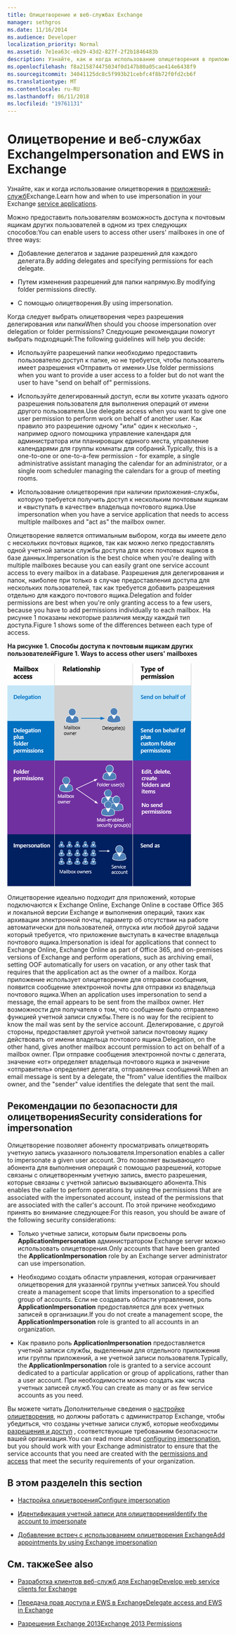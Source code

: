 ```yaml
---
title: Олицетворение и веб-службах Exchange
manager: sethgros
ms.date: 11/16/2014
ms.audience: Developer
localization_priority: Normal
ms.assetid: 7e1ea63c-eb29-43d2-827f-2f2b1846483b
description: Узнайте, как и когда использование олицетворения в приложениях службы Exchange.
ms.openlocfilehash: f8a215874475034f0d147b80a05cae414e6438f9
ms.sourcegitcommit: 34041125dc8c5f993b21cebfc4f8b72f0fd2cb6f
ms.translationtype: MT
ms.contentlocale: ru-RU
ms.lasthandoff: 06/11/2018
ms.locfileid: "19761131"
---
```

# <a name="impersonation-and-ews-in-exchange"></a><span data-ttu-id="1e56a-103">Олицетворение и веб-службах Exchange</span><span class="sxs-lookup"><span data-stu-id="1e56a-103">Impersonation and EWS in Exchange</span></span>

<span data-ttu-id="1e56a-104">Узнайте, как и когда использование олицетворения в [приложений-служб](ews-application-types.md)Exchange.</span><span class="sxs-lookup"><span data-stu-id="1e56a-104">Learn how and when to use impersonation in your Exchange [service applications](ews-application-types.md).</span></span>
  
<span data-ttu-id="1e56a-105">Можно предоставить пользователям возможность доступа к почтовым ящикам других пользователей в одном из трех следующих способов:</span><span class="sxs-lookup"><span data-stu-id="1e56a-105">You can enable users to access other users' mailboxes in one of three ways:</span></span>
  
- <span data-ttu-id="1e56a-106">Добавление делегатов и задание разрешений для каждого делегата.</span><span class="sxs-lookup"><span data-stu-id="1e56a-106">By adding delegates and specifying permissions for each delegate.</span></span>
    
- <span data-ttu-id="1e56a-107">Путем изменения разрешений для папки напрямую.</span><span class="sxs-lookup"><span data-stu-id="1e56a-107">By modifying folder permissions directly.</span></span>
    
- <span data-ttu-id="1e56a-108">С помощью олицетворения.</span><span class="sxs-lookup"><span data-stu-id="1e56a-108">By using impersonation.</span></span>
    
<span data-ttu-id="1e56a-109">Когда следует выбрать олицетворения через разрешения делегирования или папки</span><span class="sxs-lookup"><span data-stu-id="1e56a-109">When should you choose impersonation over delegation or folder permissions?</span></span> <span data-ttu-id="1e56a-110">Следующие рекомендации помогут выбрать подходящий:</span><span class="sxs-lookup"><span data-stu-id="1e56a-110">The following guidelines will help you decide:</span></span>
  
- <span data-ttu-id="1e56a-111">Используйте разрешений папки необходимо предоставить пользователю доступ к папке, но не требуется, чтобы пользователь имеет разрешения «Отправить от имени».</span><span class="sxs-lookup"><span data-stu-id="1e56a-111">Use folder permissions when you want to provide a user access to a folder but do not want the user to have "send on behalf of" permissions.</span></span> 
    
- <span data-ttu-id="1e56a-112">Используйте делегированный доступ, если вы хотите указать одного разрешения пользователя для выполнения операций от имени другого пользователя.</span><span class="sxs-lookup"><span data-stu-id="1e56a-112">Use delegate access when you want to give one user permission to perform work on behalf of another user.</span></span> <span data-ttu-id="1e56a-113">Как правило это разрешение одному "или" один к несколько -, например одного помощника управление календаря для администратора или планировщик единого места, управление календарями для группы комнаты для собраний.</span><span class="sxs-lookup"><span data-stu-id="1e56a-113">Typically, this is a one-to-one or one-to-a-few permission - for example, a single administrative assistant managing the calendar for an administrator, or a single room scheduler managing the calendars for a group of meeting rooms.</span></span>
    
- <span data-ttu-id="1e56a-114">Использование олицетворения при наличии приложения-службы, которую требуется получить доступ к нескольким почтовым ящикам и «выступать в качестве» владельца почтового ящика.</span><span class="sxs-lookup"><span data-stu-id="1e56a-114">Use impersonation when you have a service application that needs to access multiple mailboxes and "act as" the mailbox owner.</span></span>
    
<span data-ttu-id="1e56a-115">Олицетворение является оптимальным выбором, когда вы имеете дело с нескольких почтовых ящиков, так как можно легко предоставлять одной учетной записи службы доступа для всех почтовых ящиков в базе данных.</span><span class="sxs-lookup"><span data-stu-id="1e56a-115">Impersonation is the best choice when you're dealing with multiple mailboxes because you can easily grant one service account access to every mailbox in a database.</span></span> <span data-ttu-id="1e56a-116">Разрешения для делегирования и папок, наиболее при только в случае предоставления доступа для нескольких пользователей, так как требуется добавить разрешения отдельно для каждого почтового ящика.</span><span class="sxs-lookup"><span data-stu-id="1e56a-116">Delegation and folder permissions are best when you're only granting access to a few users, because you have to add permissions individually to each mailbox.</span></span> <span data-ttu-id="1e56a-117">На рисунке 1 показаны некоторые различия между каждый тип доступа.</span><span class="sxs-lookup"><span data-stu-id="1e56a-117">Figure 1 shows some of the differences between each type of access.</span></span>
  
<span data-ttu-id="1e56a-118">**На рисунке 1. Способы доступа к почтовым ящикам других пользователей**</span><span class="sxs-lookup"><span data-stu-id="1e56a-118">**Figure 1. Ways to access other users' mailboxes**</span></span>

![Схема, на которой показаны типы доступа к почтовому ящику, связь между владельцами почтовых ящиков и делегатом для каждого типа, а также тип разрешения. Отправка от лица разрешений для делегирования и разрешений папок. Отправка как разрешений для олицетворения.](media/Ex15_Delegate_Overview.png)
  
<span data-ttu-id="1e56a-122">Олицетворение идеально подходит для приложений, которые подключаются к Exchange Online, Exchange Online в составе Office 365 и локальной версии Exchange и выполнения операций, таких как архивации электронной почты, параметр об отсутствии на работе автоматически для пользователей, отпуска или любой другой задачи который требуется, что приложение выступать в качестве владельца почтового ящика.</span><span class="sxs-lookup"><span data-stu-id="1e56a-122">Impersonation is ideal for applications that connect to Exchange Online, Exchange Online as part of Office 365, and on-premises versions of Exchange and perform operations, such as archiving email, setting OOF automatically for users on vacation, or any other task that requires that the application act as the owner of a mailbox.</span></span> <span data-ttu-id="1e56a-123">Когда приложение использует олицетворение для отправки сообщения, появится сообщение электронной почты для отправки из владельца почтового ящика.</span><span class="sxs-lookup"><span data-stu-id="1e56a-123">When an application uses impersonation to send a message, the email appears to be sent from the mailbox owner.</span></span> <span data-ttu-id="1e56a-124">Нет возможности для получателя о том, что сообщение было отправлено функцией учетной записи службы.</span><span class="sxs-lookup"><span data-stu-id="1e56a-124">There is no way for the recipient to know the mail was sent by the service account.</span></span> <span data-ttu-id="1e56a-125">Делегирование, с другой стороны, предоставляет другой учетной записи почтовому ящику действовать от имени владельца почтового ящика.</span><span class="sxs-lookup"><span data-stu-id="1e56a-125">Delegation, on the other hand, gives another mailbox account permission to act on behalf of a mailbox owner.</span></span> <span data-ttu-id="1e56a-126">При отправке сообщения электронной почты с делегата, значение «от» определяет владельца почтового ящика и значение «отправитель» определяет делегата, отправленных сообщений.</span><span class="sxs-lookup"><span data-stu-id="1e56a-126">When an email message is sent by a delegate, the "from" value identifies the mailbox owner, and the "sender" value identifies the delegate that sent the mail.</span></span> 
  
## <a name="security-considerations-for-impersonation"></a><span data-ttu-id="1e56a-127">Рекомендации по безопасности для олицетворения</span><span class="sxs-lookup"><span data-stu-id="1e56a-127">Security considerations for impersonation</span></span>

<span data-ttu-id="1e56a-128">Олицетворение позволяет абоненту просматривать олицетворять учетную запись указанного пользователя.</span><span class="sxs-lookup"><span data-stu-id="1e56a-128">Impersonation enables a caller to impersonate a given user account.</span></span> <span data-ttu-id="1e56a-129">Это позволяет вызывающего абонента для выполнения операций с помощью разрешений, которые связаны с олицетворенным учетную запись, вместо разрешения, которые связаны с учетной записью вызывающего абонента.</span><span class="sxs-lookup"><span data-stu-id="1e56a-129">This enables the caller to perform operations by using the permissions that are associated with the impersonated account, instead of the permissions that are associated with the caller's account.</span></span> <span data-ttu-id="1e56a-130">По этой причине необходимо принять во внимание следующее:</span><span class="sxs-lookup"><span data-stu-id="1e56a-130">For this reason, you should be aware of the following security considerations:</span></span>
  
- <span data-ttu-id="1e56a-131">Только учетные записи, которым были присвоены роль **ApplicationImpersonation** администратором Exchange server можно использовать олицетворения.</span><span class="sxs-lookup"><span data-stu-id="1e56a-131">Only accounts that have been granted the **ApplicationImpersonation** role by an Exchange server administrator can use impersonation.</span></span> 
    
- <span data-ttu-id="1e56a-132">Необходимо создать области управления, которая ограничивает олицетворения для указанной группы учетных записей.</span><span class="sxs-lookup"><span data-stu-id="1e56a-132">You should create a management scope that limits impersonation to a specified group of accounts.</span></span> <span data-ttu-id="1e56a-133">Если не создавать области управления, роль **ApplicationImpersonation** предоставляется для всех учетных записей в организации.</span><span class="sxs-lookup"><span data-stu-id="1e56a-133">If you do not create a management scope, the **ApplicationImpersonation** role is granted to all accounts in an organization.</span></span> 
    
- <span data-ttu-id="1e56a-134">Как правило роль **ApplicationImpersonation** предоставляется учетной записи службы, выделенным для отдельного приложения или группы приложений, а не учетной записи пользователя.</span><span class="sxs-lookup"><span data-stu-id="1e56a-134">Typically, the **ApplicationImpersonation** role is granted to a service account dedicated to a particular application or group of applications, rather than a user account.</span></span> <span data-ttu-id="1e56a-135">При необходимости можно создать как числа учетных записей служб.</span><span class="sxs-lookup"><span data-stu-id="1e56a-135">You can create as many or as few service accounts as you need.</span></span> 
    
<span data-ttu-id="1e56a-136">Вы можете читать Дополнительные сведения о [настройке олицетворения](how-to-configure-impersonation.md), но должны работать с администратор Exchange, чтобы убедиться, что созданы учетные записи служб, которые необходимы [разрешения и доступ](http://technet.microsoft.com/en-us/library/dd351175%28v=exchg.150%29.aspx) , соответствующие требованиям безопасности вашей организация.</span><span class="sxs-lookup"><span data-stu-id="1e56a-136">You can read more about [configuring impersonation](how-to-configure-impersonation.md), but you should work with your Exchange administrator to ensure that the service accounts that you need are created with the [permissions and access](http://technet.microsoft.com/en-us/library/dd351175%28v=exchg.150%29.aspx) that meet the security requirements of your organization.</span></span> 
  
## <a name="in-this-section"></a><span data-ttu-id="1e56a-137">В этом разделе</span><span class="sxs-lookup"><span data-stu-id="1e56a-137">In this section</span></span>

- [<span data-ttu-id="1e56a-138">Настройка олицетворения</span><span class="sxs-lookup"><span data-stu-id="1e56a-138">Configure impersonation</span></span>](how-to-configure-impersonation.md)
    
- [<span data-ttu-id="1e56a-139">Идентификация учетной записи для олицетворения</span><span class="sxs-lookup"><span data-stu-id="1e56a-139">Identify the account to impersonate</span></span>](how-to-identify-the-account-to-impersonate.md)
    
- [<span data-ttu-id="1e56a-140">Добавление встреч с использованием олицетворения Exchange</span><span class="sxs-lookup"><span data-stu-id="1e56a-140">Add appointments by using Exchange impersonation</span></span>](how-to-add-appointments-by-using-exchange-impersonation.md)
    
## <a name="see-also"></a><span data-ttu-id="1e56a-141">См. также</span><span class="sxs-lookup"><span data-stu-id="1e56a-141">See also</span></span>


- [<span data-ttu-id="1e56a-142">Разработка клиентов веб-служб для Exchange</span><span class="sxs-lookup"><span data-stu-id="1e56a-142">Develop web service clients for Exchange</span></span>](develop-web-service-clients-for-exchange.md)
    
- [<span data-ttu-id="1e56a-143">Передача прав доступа и EWS в Exchange</span><span class="sxs-lookup"><span data-stu-id="1e56a-143">Delegate access and EWS in Exchange</span></span>](delegate-access-and-ews-in-exchange.md)
    
- [<span data-ttu-id="1e56a-144">Разрешения Exchange 2013</span><span class="sxs-lookup"><span data-stu-id="1e56a-144">Exchange 2013 Permissions</span></span>](http://technet.microsoft.com/en-us/library/dd351175%28v=exchg.150%29.aspx)
    

